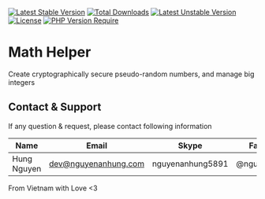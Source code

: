[![Latest Stable Version](http://poser.pugx.org/nguyenanhung/math-helper/v)](https://packagist.org/packages/nguyenanhung/math-helper) [![Total Downloads](http://poser.pugx.org/nguyenanhung/math-helper/downloads)](https://packagist.org/packages/nguyenanhung/math-helper) [![Latest Unstable Version](http://poser.pugx.org/nguyenanhung/math-helper/v/unstable)](https://packagist.org/packages/nguyenanhung/math-helper) [![License](http://poser.pugx.org/nguyenanhung/math-helper/license)](https://packagist.org/packages/nguyenanhung/math-helper) [![PHP Version Require](http://poser.pugx.org/nguyenanhung/math-helper/require/php)](https://packagist.org/packages/nguyenanhung/math-helper)

# Math Helper

Create cryptographically secure pseudo-random numbers, and manage big integers

## Contact & Support

If any question & request, please contact following information

| Name        | Email                | Skype            | Facebook      |
| ----------- | -------------------- | ---------------- | ------------- |
| Hung Nguyen | dev@nguyenanhung.com | nguyenanhung5891 | @nguyenanhung |

From Vietnam with Love <3
